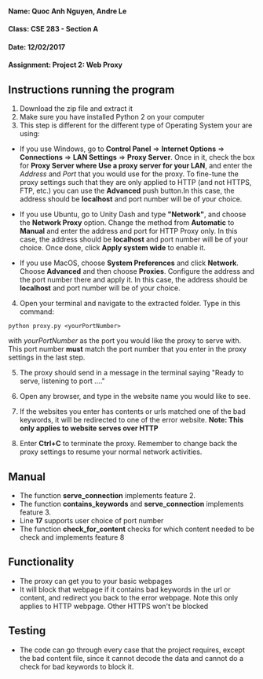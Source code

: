 #### Name: Quoc Anh Nguyen, Andre Le
#### Class: CSE 283 - Section A
#### Date: 12/02/2017
#### Assignment: Project 2: Web Proxy

## Instructions running the program

1. Download the zip file and extract it
2. Make sure you have installed Python 2 on your computer
3. This step is different for the different type of Operating System your are using:

 * If you use Windows, go to **Control Panel** => **Internet Options** => **Connections** => **LAN Settings** => **Proxy Server**. Once in it, check the box for **Proxy Server where Use a proxy server for your LAN**, and enter the *Address* and *Port* that you would use for the proxy. To fine-tune the proxy settings such that they are only applied to HTTP (and not HTTPS, FTP, etc.) you can use the **Advanced** push button.In this case, the address should be **localhost** and port number will be of your choice.

 * If you use Ubuntu, go to Unity Dash and type **"Network"**, and choose the **Network Proxy** option. Change the method from **Automatic** to **Manual** and enter the address and port for HTTP Proxy only. In this case, the address should be **localhost** and port number will be of your choice. Once done, click **Apply system wide** to enable it.

 * If you use MacOS, choose **System Preferences** and click **Network**. Choose **Advanced** and then choose **Proxies**. Configure the address and the port number there and apply it. In this case, the address should be **localhost** and port number will be of your choice.

4. Open your terminal and navigate to the extracted folder. Type in this command:
```
python proxy.py <yourPortNumber>
```
with *yourPortNumber* as the port you would like the proxy to serve with. This port number **must** match the port number that you enter in the proxy settings in the last step.

5. The proxy should send in a message in the terminal saying "Ready to serve, listening to port ...."

6. Open any browser, and type in the website name you would like to see.

7. If the websites you enter has contents or urls matched one of the bad keywords, it will be redirected to one of the error website. **Note: This only applies to website serves over HTTP**

8. Enter **Ctrl+C** to terminate the proxy. Remember to change back the proxy settings to resume your normal network activities.

## Manual
* The function **serve_connection** implements feature 2.
* The function **contains_keywords** and **serve_connection** implements feature 3.
* Line **17** supports user choice of port number
* The function **check_for_content** checks for which content needed to be check and implements feature 8

## Functionality
* The proxy can get you to your basic webpages
* It will block that webpage if it contains bad keywords in the url or content, and redirect you back to the error webpage. Note this only applies to HTTP webpage. Other HTTPS won't be blocked

## Testing
* The code can go through every case that the project requires, except the bad content file, since it cannot decode the data and cannot do a check for bad keywords to block it.
